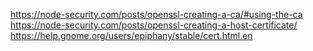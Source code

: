 https://node-security.com/posts/openssl-creating-a-ca/#using-the-ca
https://node-security.com/posts/openssl-creating-a-host-certificate/
https://help.gnome.org/users/epiphany/stable/cert.html.en
